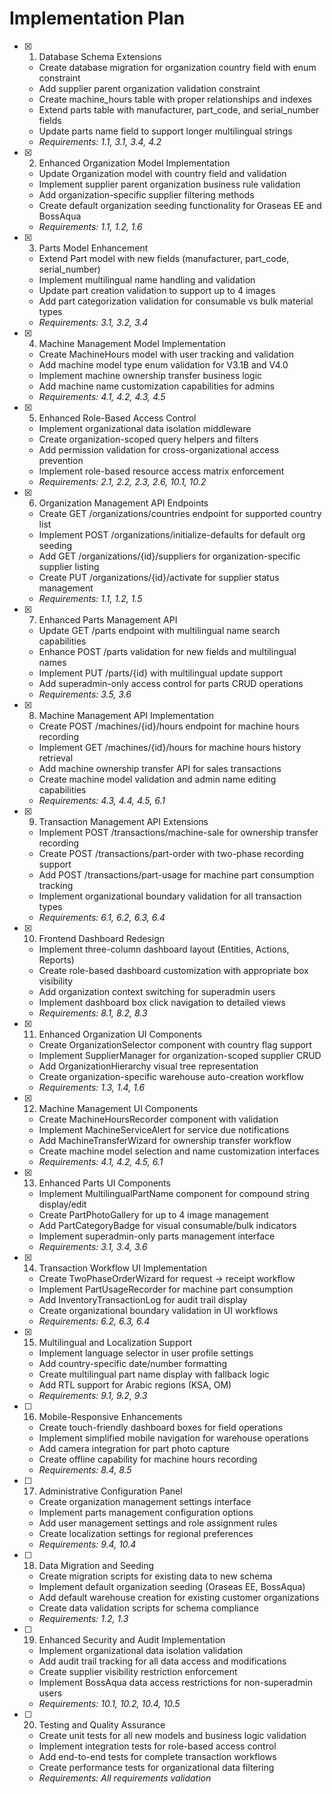 # Implementation Plan

- [x] 1. Database Schema Extensions





  - Create database migration for organization country field with enum constraint
  - Add supplier parent organization validation constraint
  - Create machine_hours table with proper relationships and indexes
  - Extend parts table with manufacturer, part_code, and serial_number fields
  - Update parts name field to support longer multilingual strings
  - _Requirements: 1.1, 3.1, 3.4, 4.2_

- [x] 2. Enhanced Organization Model Implementation







  - Update Organization model with country field and validation
  - Implement supplier parent organization business rule validation
  - Add organization-specific supplier filtering methods
  - Create default organization seeding functionality for Oraseas EE and BossAqua
  - _Requirements: 1.1, 1.2, 1.6_

- [x] 3. Parts Model Enhancement





  - Extend Part model with new fields (manufacturer, part_code, serial_number)
  - Implement multilingual name handling and validation
  - Update part creation validation to support up to 4 images
  - Add part categorization validation for consumable vs bulk material types
  - _Requirements: 3.1, 3.2, 3.4_

- [x] 4. Machine Management Model Implementation





  - Create MachineHours model with user tracking and validation
  - Add machine model type enum validation for V3.1B and V4.0
  - Implement machine ownership transfer business logic
  - Add machine name customization capabilities for admins
  - _Requirements: 4.1, 4.2, 4.3, 4.5_

- [x] 5. Enhanced Role-Based Access Control












  - Implement organizational data isolation middleware
  - Create organization-scoped query helpers and filters
  - Add permission validation for cross-organizational access prevention
  - Implement role-based resource access matrix enforcement
  - _Requirements: 2.1, 2.2, 2.3, 2.6, 10.1, 10.2_

- [x] 6. Organization Management API Endpoints





  - Create GET /organizations/countries endpoint for supported country list
  - Implement POST /organizations/initialize-defaults for default org seeding
  - Add GET /organizations/{id}/suppliers for organization-specific supplier listing
  - Create PUT /organizations/{id}/activate for supplier status management
  - _Requirements: 1.1, 1.2, 1.5_

- [x] 7. Enhanced Parts Management API







  - Update GET /parts endpoint with multilingual name search capabilities
  - Enhance POST /parts validation for new fields and multilingual names
  - Implement PUT /parts/{id} with multilingual update support
  - Add superadmin-only access control for parts CRUD operations
  - _Requirements: 3.5, 3.6_

- [x] 8. Machine Management API Implementation









  - Create POST /machines/{id}/hours endpoint for machine hours recording
  - Implement GET /machines/{id}/hours for machine hours history retrieval
  - Add machine ownership transfer API for sales transactions
  - Create machine model validation and admin name editing capabilities
  - _Requirements: 4.3, 4.4, 4.5, 6.1_

- [x] 9. Transaction Management API Extensions






  - Implement POST /transactions/machine-sale for ownership transfer recording
  - Create POST /transactions/part-order with two-phase recording support
  - Add POST /transactions/part-usage for machine part consumption tracking
  - Implement organizational boundary validation for all transaction types
  - _Requirements: 6.1, 6.2, 6.3, 6.4_

- [x] 10. Frontend Dashboard Redesign









  - Implement three-column dashboard layout (Entities, Actions, Reports)
  - Create role-based dashboard customization with appropriate box visibility
  - Add organization context switching for superadmin users
  - Implement dashboard box click navigation to detailed views
  - _Requirements: 8.1, 8.2, 8.3_

- [x] 11. Enhanced Organization UI Components








  - Create OrganizationSelector component with country flag support
  - Implement SupplierManager for organization-scoped supplier CRUD
  - Add OrganizationHierarchy visual tree representation
  - Create organization-specific warehouse auto-creation workflow
  - _Requirements: 1.3, 1.4, 1.6_

- [x] 12. Machine Management UI Components






  - Create MachineHoursRecorder component with validation
  - Implement MachineServiceAlert for service due notifications
  - Add MachineTransferWizard for ownership transfer workflow
  - Create machine model selection and name customization interfaces
  - _Requirements: 4.1, 4.2, 4.5, 6.1_

- [x] 13. Enhanced Parts UI Components





  - Implement MultilingualPartName component for compound string display/edit
  - Create PartPhotoGallery for up to 4 image management
  - Add PartCategoryBadge for visual consumable/bulk indicators
  - Implement superadmin-only parts management interface
  - _Requirements: 3.1, 3.4, 3.6_

- [x] 14. Transaction Workflow UI Implementation





  - Create TwoPhaseOrderWizard for request → receipt workflow
  - Implement PartUsageRecorder for machine part consumption
  - Add InventoryTransactionLog for audit trail display
  - Create organizational boundary validation in UI workflows
  - _Requirements: 6.2, 6.3, 6.4_

- [x] 15. Multilingual and Localization Support





  - Implement language selector in user profile settings
  - Add country-specific date/number formatting
  - Create multilingual part name display with fallback logic
  - Add RTL support for Arabic regions (KSA, OM)
  - _Requirements: 9.1, 9.2, 9.3_

- [ ] 16. Mobile-Responsive Enhancements
  - Create touch-friendly dashboard boxes for field operations
  - Implement simplified mobile navigation for warehouse operations
  - Add camera integration for part photo capture
  - Create offline capability for machine hours recording
  - _Requirements: 8.4, 8.5_

- [ ] 17. Administrative Configuration Panel
  - Create organization management settings interface
  - Implement parts management configuration options
  - Add user management settings and role assignment rules
  - Create localization settings for regional preferences
  - _Requirements: 9.4, 10.4_

- [ ] 18. Data Migration and Seeding
  - Create migration scripts for existing data to new schema
  - Implement default organization seeding (Oraseas EE, BossAqua)
  - Add default warehouse creation for existing customer organizations
  - Create data validation scripts for schema compliance
  - _Requirements: 1.2, 1.3_

- [ ] 19. Enhanced Security and Audit Implementation
  - Implement organizational data isolation validation
  - Add audit trail tracking for all data access and modifications
  - Create supplier visibility restriction enforcement
  - Implement BossAqua data access restrictions for non-superadmin users
  - _Requirements: 10.1, 10.2, 10.4, 10.5_

- [ ] 20. Testing and Quality Assurance
  - Create unit tests for all new models and business logic validation
  - Implement integration tests for role-based access control
  - Add end-to-end tests for complete transaction workflows
  - Create performance tests for organizational data filtering
  - _Requirements: All requirements validation_